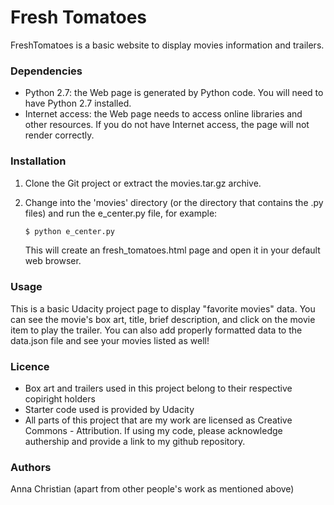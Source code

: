 # Fresh Tomatoes

FreshTomatoes is a basic website to display movies information and trailers.

### Dependencies

 - Python 2.7: the Web page is generated by Python code.
You will need to have Python 2.7 installed.
 - Internet access: the Web page needs to access online libraries and other resources.
If you do not have Internet access, the page will not render correctly.

### Installation

1) Clone the Git project or extract the movies.tar.gz archive.

2) Change into the 'movies' directory (or the directory that contains the .py files) and run the e_center.py file, for example:

    ```sh
    $ python e_center.py
    ```

    This will create an fresh_tomatoes.html page and open it in your default web browser.

### Usage

This is a basic Udacity project page to display "favorite movies" data.
You can see the movie's box art, title, brief description, and click on the movie item to play the trailer.
You can also add properly formatted data to the data.json file and see your movies listed as well!


### Licence
- Box art and trailers used in this project belong to their respective copiright holders
- Starter code used is provided by Udacity 
- All parts of this project that are my work are licensed as Creative Commons - Attribution. If using my code, please acknowledge authership and provide a link to my github repository.

### Authors
Anna Christian (apart from other people's work as mentioned above)
